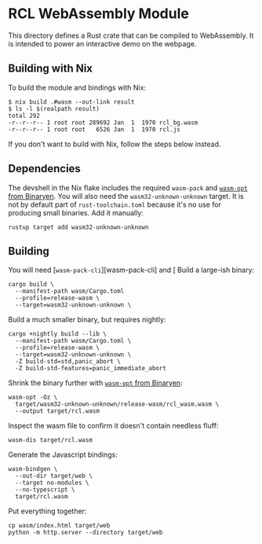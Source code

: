 # RCL WebAssembly Module

This directory defines a Rust crate that can be compiled to WebAssembly. It is
intended to power an interactive demo on the webpage.

## Building with Nix

To build the module and bindings with Nix:

    $ nix build .#wasm --out-link result
    $ ls -l $(realpath result)
    total 292
    -r--r--r-- 1 root root 289692 Jan  1  1970 rcl_bg.wasm
    -r--r--r-- 1 root root   6526 Jan  1  1970 rcl.js

If you don't want to build with Nix, follow the steps below instead.

## Dependencies

The devshell in the Nix flake includes the required `wasm-pack` and
[`wasm-opt` from Binaryen][binaryen]. You will also need the
`wasm32-unknown-unknown` target. It is not by default part of
`rust-toolchain.toml` because it's no use for producing small binaries.
Add it manually:

    rustup target add wasm32-unknown-unknown

[binaryen]: https://github.com/WebAssembly/binaryen

## Building

You will need [`wasm-pack-cli`][wasm-pack-cli] and [
Build a large-ish binary:

    cargo build \
      --manifest-path wasm/Cargo.toml
      --profile=release-wasm \
      --target=wasm32-unknown-unknown \

Build a much smaller binary, but requires nightly:

    cargo +nightly build --lib \
      --manifest-path wasm/Cargo.toml \
      --profile=release-wasm \
      --target=wasm32-unknown-unknown \
      -Z build-std=std,panic_abort \
      -Z build-std-features=panic_immediate_abort

Shrink the binary further with [`wasm-opt` from Binaryen][binaryen]:

    wasm-opt -Oz \
      target/wasm32-unknown-unknown/release-wasm/rcl_wasm.wasm \
      --output target/rcl.wasm

Inspect the wasm file to confirm it doesn't contain needless fluff:

    wasm-dis target/rcl.wasm

Generate the Javascript bindings:

    wasm-bindgen \
      --out-dir target/web \
      --target no-modules \
      --no-typescript \
      target/rcl.wasm

Put everything together:

    cp wasm/index.html target/web
    python -m http.server --directory target/web
